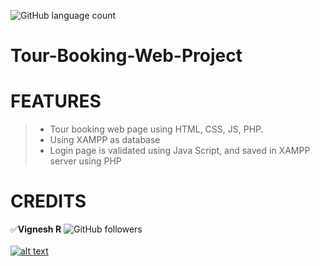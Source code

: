 ![GitHub language count](https://img.shields.io/github/languages/count/codervignesh/Tour-Booking-Web-Project?style=plastic)

[1.1]: https://img.icons8.com/ios-filled/25/000000/instagram-new.png
[1]: https://www.instagram.com/vignesh_r_

# Tour-Booking-Web-Project 

# FEATURES
> * Tour booking web page using HTML, CSS, JS, PHP.
> * Using XAMPP as database  
> * Login page is validated using Java Script, and saved in XAMPP server using PHP

# CREDITS  
:white_check_mark:**Vignesh R**
![GitHub followers](https://img.shields.io/github/followers/codervignesh?label=codervignesh&style=social) <br/>
<br/>
[![alt text][1.1]][1] <br/>
